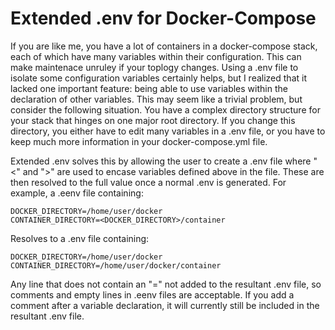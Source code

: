# Extended .env for Docker-Compose

If you are like me, you have a lot of containers in a docker-compose stack, each of which have many variables within their configuration. This can make maintenace unruley if your toplogy changes. Using a .env file to isolate some configuration variables certainly helps, but I realized that it lacked one important feature: being able to use variables within the declaration of other variables.
This may seem like a trivial problem, but consider the following situation. You have a complex directory structure for your stack that hinges on one major root directory. If you change this directory, you either have to edit many variables in a .env file, or you have to keep much more information in your docker-compose.yml file.

Extended .env solves this by allowing the user to create a .env file where "<" and ">" are used to encase variables defined above in the file. These are then resolved to the full value once a normal .env is generated.
For example, a .eenv file containing:
```
DOCKER_DIRECTORY=/home/user/docker
CONTAINER_DIRECTORY=<DOCKER_DIRECTORY>/container
```
Resolves to a .env file containing:
```
DOCKER_DIRECTORY=/home/user/docker
CONTAINER_DIRECTORY=/home/user/docker/container
```
Any line that does not contain an "=" not added to the resultant .env file, so comments and empty lines in .eenv files are acceptable. If you add a comment after a variable declaration, it will currently still be included in the resultant .env file.
